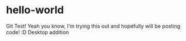 # hello-world
Git Test!
Yeah you know, I'm trying this out and hopefully will be posting code! :D
Desktop addition	

